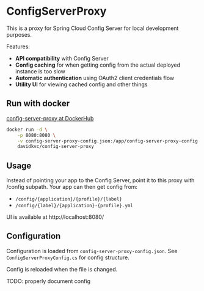 # ConfigServerProxy

This is a proxy for Spring Cloud Config Server for local development purposes.

Features:

* **API compatibility** with Config Server
* **Config caching** for when getting config from the actual deployed instance is too slow
* **Automatic authentication** using OAuth2 client credentials flow
* **Utility UI** for viewing cached config and other things

## Run with docker

[config-server-proxy at DockerHub](https://hub.docker.com/r/davidkvc/config-server-proxy)

```bash
docker run -d \
	-p 8080:8080 \
	-v config-server-proxy-config.json:/app/config-server-proxy-config.json \
	davidkvc/config-server-proxy
```

## Usage

Instead of pointing your app to the Config Server, point it to this proxy with /config
subpath. Your app can then get config from:

* `/config/{application}/{profile}/{label}`
* `/config/{label}/{application}-{profile}.yml`

UI is available at http://localhost:8080/

## Configuration

Configuration is loaded from `config-server-proxy-config.json`.
See `ConfigServerProxyConfig.cs` for config structure.

Config is reloaded when the file is changed.

TODO: properly document config

